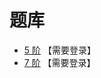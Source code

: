 # 题库
- [5 阶](http://www.sudokufans.org.cn/lx/loop.index.php?p=df&w=5) 【需要登录】
- [7 阶](http://www.sudokufans.org.cn/lx/loop.index.php?p=df&w=7) 【需要登录】